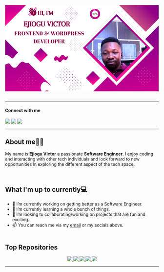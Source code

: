 <div align="center">
    <img max-width="800" src="assets/banner.png"/>
</div>
<br />

---

<h4> Connect with me </h4>

[![](https://img.shields.io/badge/-linkedin-0073B1?style=flat-square)](https://www.linkedin.com/in/ejioguvictor/)
[![](https://img.shields.io/badge/-twitter-1C9CEA?style=flat-square)](https://twitter.com/naijameritng)
[![](https://img.shields.io/badge/PORTFOLIO-CC6699?style=flat-square)](https://victorejiogu-portfolio.netlify.app/)

---

## About me:mage_man:

<p>
    My name is <strong>Ejiogu Victor</strong> a passionate <strong>Software Engineer</strong>. I enjoy coding and interacting with other tech individuals and look forward to new opportunities in exploring the different aspect of the tech space.
</p><br/>

## What I'm up to currently:computer:

-  🔭 I’m currently working on getting better as a Software Engineer.
-  🌱 I’m currently learning a whole bunch of things.
-  👯 I’m looking to collaborating/working on projects that are fun and exciting.
-  📫 You can reach me via my [email](mailto:victor.ejiogu@ust.edu.ng) or my socials above.
   <br/><br/>

## Top Repositories

<p align="center">
   <a href="https://naijamerit.github.io/myevaluation4/">
    <img align="" src="https://github-readme-stats.vercel.app/api/pin/?username=naijamerit&repo=myevaluation4&theme=blueberry" width="400"/>
   </a>

   <a href="https://github.com/Naijamerit/react-quiz">
    <img align="" src="https://github-readme-stats.vercel.app/api/pin/?username=naijameritng&repo=react-quiz&theme=blueberry" width="400"/>
   </a>

   <a href="https://github.com/Naijamerit/React-user-Fetch">
    <img align="" src="https://github-readme-stats.vercel.app/api/pin/?username=naijamerit&repo=React-user-Fetch&theme=blueberry" width="400"/>

   <a href="https://github.com/Naijamerit/dailynote">
    <img align="" src="https://github-readme-stats.vercel.app/api/pin/?username=naijamerit&repo=https://github.com/Naijamerit/dailynote&theme=blueberry" width="400"/>
   </a>

   </a>
   <a href="https://github.com/Naijamerit/React-Search-Filter">
    <img align="" src="https://github-readme-stats.vercel.app/api/pin/?username=naijamerit&repo=React-Search-Filter&theme=blueberry" width="400"/>
   </a>

</p>

---
